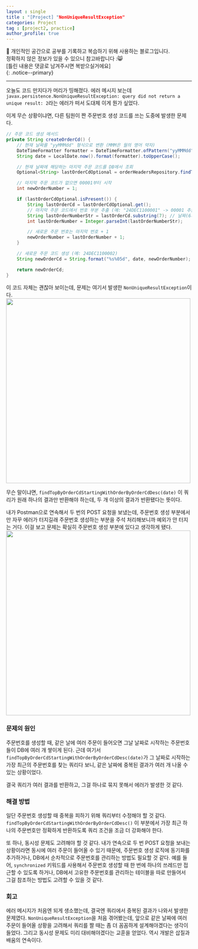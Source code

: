 ```yaml
---
layout : single
title : "[Project] "NonUniqueResultException"
categories: Project
tag : [project2, practice]
author_profile: true
---
```


📌 개인적인 공간으로 공부를 기록하고 복습하기 위해 사용하는 블로그입니다. <br>
정확하지 않은 정보가 있을 수 있으니 참고바랍니다 :😸 <br>
[틀린 내용은 댓글로 남겨주시면 복받으실거에요]  
{: .notice--primary}

---


오늘도 코드 만지다가 머리가 띵해졌다. 에러 메시지 보는데 `javax.persistence.NonUniqueResultException: query did not return a unique result: 2`라는 에러가 떠서 도대체 이게 뭔가 싶었다.

이게 무슨 상황이냐면, 다른 팀원이 짠 주문번호 생성 코드를 쓰는 도중에 발생한 문제다. 

```java
// 주문 코드 생성 메서드
private String createOrderCd() {
    // 현재 날짜를 "yyMMMdd" 형식으로 변환 (MMM은 월의 영어 약자)
    DateTimeFormatter formatter = DateTimeFormatter.ofPattern("yyMMMdd", Locale.ENGLISH);
    String date = LocalDate.now().format(formatter).toUpperCase();

    // 현재 날짜에 해당하는 마지막 주문 코드를 DB에서 조회
    Optional<String> lastOrderCdOptional = orderHeadersRepository.findTopByOrderCdStartingWithOrderByOrderCdDesc(date);

    // 마지막 주문 코드가 없으면 00001부터 시작
    int newOrderNumber = 1;

    if (lastOrderCdOptional.isPresent()) {
        String lastOrderCd = lastOrderCdOptional.get();
        // 마지막 주문 코드에서 번호 부분 추출 (예: "24DEC1100001" -> 00001 추출)
        String lastOrderNumberStr = lastOrderCd.substring(7); // 날짜(6자리) 이후 숫자(5자리) 부분 추출
        int lastOrderNumber = Integer.parseInt(lastOrderNumberStr);

        // 새로운 주문 번호는 마지막 번호 + 1
        newOrderNumber = lastOrderNumber + 1;
    }

    // 새로운 주문 코드 생성 (예: 24DEC1100002)
    String newOrderCd = String.format("%s%05d", date, newOrderNumber);

    return newOrderCd;
}

```

이 코드 자체는 괜찮아 보이는데, 문제는 여기서 발생한 `NonUniqueResultException`이다.</br>
<img src="https://github.com/user-attachments/assets/3bc73035-67b3-4808-9765-6a12bd5a92ae" width=500/>

무슨 말이냐면, `findTopByOrderCdStartingWithOrderByOrderCdDesc(date)` 이 쿼리가 원래 하나의 결과만 반환해야 하는데, 두 개 이상의 결과가 반환됐다는 뜻이다.

내가 Postman으로 연속해서 두 번의 POST 요청을 보냈는데, 주문번호 생성 부분에서만 자꾸 에러가 터지길래 주문번호 생성하는 부분을 주석 처리해보니까 예외가 안 터지는 거다. 이걸 보고 문제는 확실히 주문번호 생성 부분에 있다고 생각하게 됐다.
<img src="https://github.com/user-attachments/assets/e95c8a08-08e4-4a37-ac5a-b1d6117f97bb" width=500/>

### 문제의 원인

주문번호를 생성할 때, 같은 날에 여러 주문이 들어오면 그날 날짜로 시작하는 주문번호들이 DB에 여러 개 쌓이게 된다. 근데 여기서 `findTopByOrderCdStartingWithOrderByOrderCdDesc(date)`가 그 날짜로 시작하는 가장 최근의 주문번호를 찾는 쿼리다 보니, 같은 날짜에 중복된 결과가 여러 개 나올 수 있는 상황이었다.

결국 쿼리가 여러 결과를 반환하고, 그걸 하나로 묶지 못해서 에러가 발생한 것 같다.

### 해결 방법

일단 주문번호 생성할 때 중복을 피하기 위해 쿼리부터 수정해야 할 것 같다. `findTopByOrderCdStartingWithOrderByOrderCdDesc()` 이 부분에서 가장 최근 하나의 주문번호만 정확하게 반환하도록 쿼리 조건을 조금 더 강화해야 한다.

또 하나, 동시성 문제도 고려해야 할 것 같다. 내가 연속으로 두 번 POST 요청을 보내는 상황이라면 동시에 여러 주문이 들어올 수 있기 때문에, 주문번호 생성 로직에 동기화를 추가하거나, DB에서 순차적으로 주문번호를 관리하는 방법도 필요할 것 같다. 예를 들어, `synchronized` 키워드를 사용해서 주문번호 생성할 때 한 번에 하나의 쓰레드만 접근할 수 있도록 하거나, DB에서 고유한 주문번호를 관리하는 테이블을 따로 만들어서 그걸 참조하는 방법도 고려할 수 있을 것 같다.

### 회고

에러 메시지가 처음엔 되게 생소했는데, 결국엔 쿼리에서 중복된 결과가 나와서 발생한 문제였다. `NonUniqueResultException`을 처음 겪어봤는데, 앞으로 같은 날짜에 여러 주문이 들어올 상황을 고려해서 쿼리를 짤 때는 좀 더 꼼꼼하게 설계해야겠다는 생각이 들었다. 그리고 동시성 문제도 미리 대비해야겠다는 교훈을 얻었다. 역시 개발은 삽질과 배움의 연속이다.